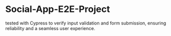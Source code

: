 # Social-App-E2E-Project
tested with Cypress to verify input validation and form submission, ensuring reliability and a seamless user experience.

